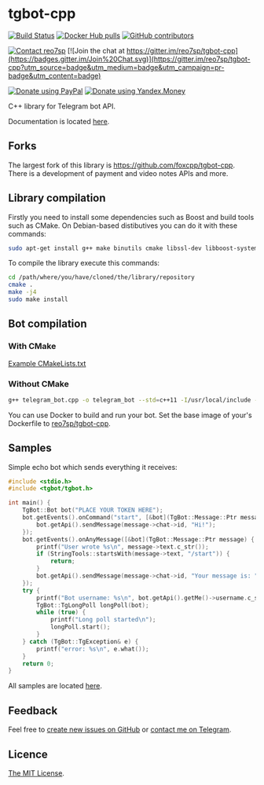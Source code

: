 # tgbot-cpp

[![Build Status](https://travis-ci.org/reo7sp/tgbot-cpp.svg?branch=master)](https://travis-ci.org/reo7sp/tgbot-cpp)
[![Docker Hub pulls](https://img.shields.io/docker/pulls/reo7sp/tgbot-cpp.svg)](https://hub.docker.com/r/reo7sp/tgbot-cpp/)
[![GitHub contributors](https://img.shields.io/github/contributors/reo7sp/tgbot-cpp.svg)](https://github.com/reo7sp/tgbot-cpp/graphs/contributors)

[![Contact reo7sp](https://img.shields.io/badge/telegram-contact-green.svg)](https://t.me/reo7sp)
[![Join the chat at https://gitter.im/reo7sp/tgbot-cpp](https://badges.gitter.im/Join%20Chat.svg)](https://gitter.im/reo7sp/tgbot-cpp?utm_source=badge&utm_medium=badge&utm_campaign=pr-badge&utm_content=badge)

[![Donate using PayPal](https://img.shields.io/badge/donate-PayPal-brightgreen.svg)](https://paypal.me/reo7sp)
[![Donate using Yandex.Money](https://img.shields.io/badge/donate-Yandex.Money-brightgreen.svg)](https://money.yandex.ru/to/410011554060830)

C++ library for Telegram bot API.

Documentation is located [here](http://reo7sp.github.io/tgbot-cpp).

## Forks

The largest fork of this library is https://github.com/foxcpp/tgbot-cpp. There is a development of payment and video notes APIs and more.

## Library compilation

Firstly you need to install some dependencies such as Boost and build tools such as CMake. On Debian-based distibutives you can do it with these commands:
```sh
sudo apt-get install g++ make binutils cmake libssl-dev libboost-system-dev libboost-iostreams-dev
```

To compile the library execute this commands:
```sh
cd /path/where/you/have/cloned/the/library/repository
cmake .
make -j4
sudo make install
```

## Bot compilation

### With CMake
[Example CMakeLists.txt](samples/echobot/CMakeLists.txt)

### Without CMake
```sh
g++ telegram_bot.cpp -o telegram_bot --std=c++11 -I/usr/local/include -lTgBot -lboost_system -lboost_iostreams -lssl -lcrypto -lpthread
```

You can use Docker to build and run your bot. Set the base image of your's Dockerfile to [reo7sp/tgbot-cpp](https://hub.docker.com/r/reo7sp/tgbot-cpp/).

## Samples

Simple echo bot which sends everything it receives:
```cpp
#include <stdio.h>
#include <tgbot/tgbot.h>

int main() {
    TgBot::Bot bot("PLACE YOUR TOKEN HERE");
    bot.getEvents().onCommand("start", [&bot](TgBot::Message::Ptr message) {
        bot.getApi().sendMessage(message->chat->id, "Hi!");
    });
    bot.getEvents().onAnyMessage([&bot](TgBot::Message::Ptr message) {
        printf("User wrote %s\n", message->text.c_str());
        if (StringTools::startsWith(message->text, "/start")) {
            return;
        }
        bot.getApi().sendMessage(message->chat->id, "Your message is: " + message->text);
    });
    try {
        printf("Bot username: %s\n", bot.getApi().getMe()->username.c_str());
        TgBot::TgLongPoll longPoll(bot);
        while (true) {
            printf("Long poll started\n");
            longPoll.start();
        }
    } catch (TgBot::TgException& e) {
        printf("error: %s\n", e.what());
    }
    return 0;
}
```

All samples are located [here](samples).

## Feedback
Feel free to [create new issues on GitHub](https://github.com/reo7sp/tgbot-cpp/issues) or [contact me on Telegram](https://t.me/reo7sp).

## Licence
[The MIT License](http://opensource.org/licenses/MIT).
